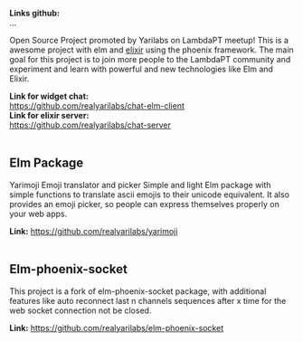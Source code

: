 **Links github:** <br>
...<br>

Open Source Project promoted by Yarilabs on LambdaPT meetup!
This is a awesome project with elm and [elixir](https://elixir-lang.org) using the phoenix framework.
The main goal for this project is to join more people to the LambdaPT community and experiment and learn with powerful and new technologies like Elm and Elixir.

**Link for widget chat:**<br>
<https://github.com/realyarilabs/chat-elm-client><br>
**Link for elixir server:**<br>
<https://github.com/realyarilabs/chat-server><br><br>

## Elm Package

Yarimoji 
Emoji translator and picker
Simple and light Elm package with simple functions to translate ascii emojis to their unicode equivalent. 
It also provides an emoji picker, so people can express themselves properly on your web apps.  

**Link:**
<https://github.com/realyarilabs/yarimoji><br><br>

## Elm-phoenix-socket

This project is a fork of elm-phoenix-socket package, with additional features like auto reconnect last n channels sequences after x time for the web socket connection not be closed. 

**Link:**
<https://github.com/realyarilabs/elm-phoenix-socket>
